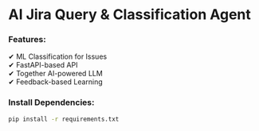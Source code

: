 # AI Jira Query & Classification Agent

### Features:
✔ ML Classification for Issues  
✔ FastAPI-based API  
✔ Together AI-powered LLM  
✔ Feedback-based Learning  

### Install Dependencies:
```bash
pip install -r requirements.txt
